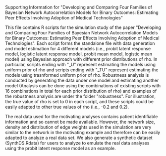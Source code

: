 Supporting Information for
"Developing and Comparing Four Families of Bayesian Network Autocorrelation Models for Binary Outcomes: Estimating Peer Effects Involving Adoption of Medical Technologies"

This file contains R scripts for the simulation study of the paper "Developing and Comparing Four Families of Bayesian Network Autocorrelation Models for Binary Outcomes: Estimating Peer Effects Involving Adoption of Medical Technologies". 
Each script forms the standalone file with data generation and model estimation for 4 different models (i.e., probit latent response model, logistic latent response model, probit mean model, logistic mean model) using Bayesian approach with different prior distributions of rho.
In particular, scripts ending with "_U" represent estimating the models using uniform prior of rho and scripts ending with "_TU" represent estimating the models using trasnformed uniform prior of rho. 
Robustness analysis is conducted by generating the data under one model and estimating another model (Analysis can be done using the combinations of existing scripts with 16 combinations in total for each prior distribution of rho) and examples of the robustness analysis are under the folder "robustness". For illustration, the true value of rho is set to 0 in each script, and these scripts could be easily adapted to other true values of rho (i.e., -0.2 and 0.2).  

The real data used for the motivating analyses contains patient identifiable information and so cannot be made available. However, the network size, density and distribution of edge weights used in the simulation are very similar to the network in the motivating example and therefore can be easily adapted to analyze a real data set. We also generate a synthetic dataset (SynthDS.Rdata) for users to analyze to emulate the real data analyses using the probit latent response model as an example.
